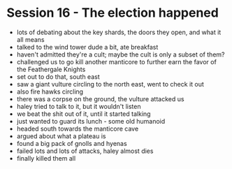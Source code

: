 # Session 16 - The election happened

* lots of debating about the key shards, the doors they open, and what it all means
* talked to the wind tower dude a bit, ate breakfast
* haven't admitted they're a cult; maybe the cult is only a subset of them?
* challenged us to go kill another manticore to further earn the favor of the Feathergale Knights
* set out to do that, south east
* saw a giant vulture circling to the north east, went to check it out
* also fire hawks circling
* there was a corpse on the ground, the vulture attacked us
* haley tried to talk to it, but it wouldn't listen
* we beat the shit out of it, until it started talking
* just wanted to guard its lunch - some old humanoid
* headed south towards the manticore cave
* argued about what a plateau is
* found a big pack of gnolls and hyenas
* failed lots and lots of attacks, haley almost dies
* finally killed them all
